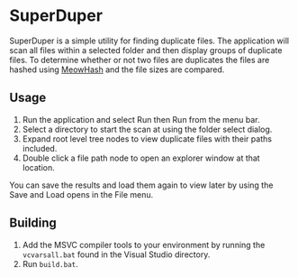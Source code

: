 # SuperDuper

SuperDuper is a simple utility for finding duplicate files. The application will
scan all files within a selected folder and then display groups of duplicate
files. To determine whether or not two files are duplicates the files are hashed
using [MeowHash](https://github.com/cmuratori/meow_hash) and the file sizes are compared.

## Usage

1. Run the application and select Run then Run from the menu bar.
2. Select a directory to start the scan at using the folder select dialog.
3. Expand root level tree nodes to view duplicate files with their paths
   included.
4. Double click a file path node to open an explorer window at that location.

You can save the results and load them again to view later by using the Save and
Load opens in the File menu.

## Building

1. Add the MSVC compiler tools to your environment by running the `vcvarsall.bat`
   found in the Visual Studio directory.
2. Run `build.bat`. 
